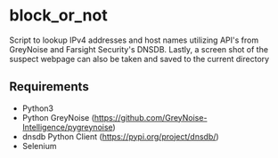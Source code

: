 # block_or_not
Script to lookup IPv4 addresses and host names utilizing API's from GreyNoise and Farsight Security's DNSDB. Lastly, a screen shot of the suspect webpage can also be taken and saved to the current directory

## Requirements
* Python3
* Python GreyNoise  (https://github.com/GreyNoise-Intelligence/pygreynoise)
* dnsdb Python Client  (https://pypi.org/project/dnsdb/)
* Selenium


